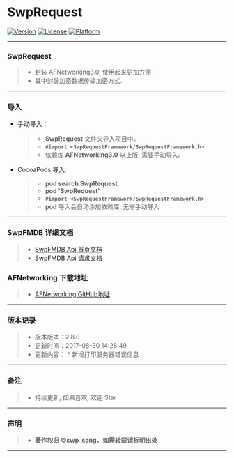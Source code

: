 # SwpRequest

[![Version](https://img.shields.io/cocoapods/v/SwpRequest.svg?style=flat)](https://img.shields.io/cocoapods/v/SwpRequest.svg?style=flat) [![License](https://img.shields.io/cocoapods/l/SwpRequest.svg?style=flat)](https://img.shields.io/cocoapods/l/SwpRequest.svg?style=flat) [![Platform](https://img.shields.io/cocoapods/p/SwpRequest.svg?style=flat)](https://img.shields.io/cocoapods/p/SwpRequest.svg?style=flat)

-------

### SwpRequest

> * 封装 AFNetworking3.0, 使用起来更加方便
> * 其中封装加密数据传输加密方式.

-------

### 导入
* 手动导入：
	> * **SwpRequest** 文件夹导入项目中。
	> * **`#import <SwpRequestFramework/SwpRequestFramework.h>`**
	> * 依赖库 **AFNetworking3.0** 以上版, 需要手动导入。

* CocoaPods 导入:
    > * **pod search SwpRequest**
    > * **pod 'SwpRequest'**
    > * **`#import <SwpRequestFramework/SwpRequestFramework.h>`**
    > * **pod** 导入会自动添加依赖库, 无需手动导入

-------

### SwpFMDB 详细文档

> * [SwpFMDB Api 首页文档](http://swp-song.com/docs/SwpRequest/index.html)
> * [SwpFMDB Api 请求文档](http://swp-song.com/docs/SwpRequest/Classes/SwpRequest.html)

### AFNetworking 下载地址

> * [AFNetworking GitHub地址](https://github.com/AFNetworking/AFNetworking)   

-------

### 版本记录

> * 版本版本：2.8.0
> * 更新时间：2017-08-30 14:28:49
> * 更新内容：
    * 新增打印服务器错误信息

-------


### 备注

> * 持续更新, 如果喜欢, 欢迎 Star

-------

### 声明

 > * **著作权归 ©swp_song，如需转载请标明出处**

-------



